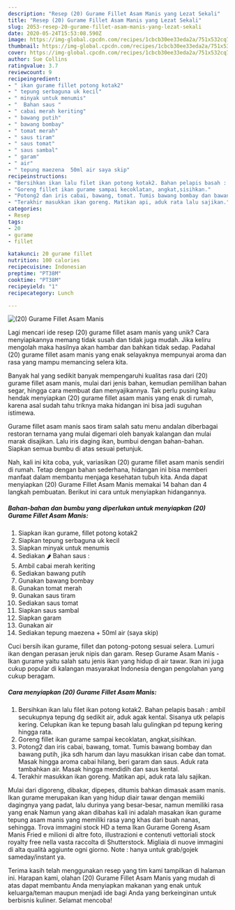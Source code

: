 ```yaml
---
description: "Resep (20) Gurame Fillet Asam Manis yang Lezat Sekali"
title: "Resep (20) Gurame Fillet Asam Manis yang Lezat Sekali"
slug: 2053-resep-20-gurame-fillet-asam-manis-yang-lezat-sekali
date: 2020-05-24T15:53:08.590Z
image: https://img-global.cpcdn.com/recipes/1cbcb30ee33eda2a/751x532cq70/20-gurame-fillet-asam-manis-foto-resep-utama.jpg
thumbnail: https://img-global.cpcdn.com/recipes/1cbcb30ee33eda2a/751x532cq70/20-gurame-fillet-asam-manis-foto-resep-utama.jpg
cover: https://img-global.cpcdn.com/recipes/1cbcb30ee33eda2a/751x532cq70/20-gurame-fillet-asam-manis-foto-resep-utama.jpg
author: Sue Collins
ratingvalue: 3.7
reviewcount: 9
recipeingredient:
- " ikan gurame fillet potong kotak2"
- " tepung serbaguna uk kecil"
- " minyak untuk menumis"
- "  Bahan saus "
- " cabai merah keriting"
- " bawang putih"
- " bawang bombay"
- " tomat merah"
- " saus tiram"
- " saus tomat"
- " saus sambal"
- " garam"
- " air"
- " tepung maezena  50ml air saya skip"
recipeinstructions:
- "Bersihkan ikan lalu filet ikan potong kotak2. Bahan pelapis basah : ambil secukupnya tepung dg sedikit air, aduk agak kental. Sisanya utk pelapis kering. Celupkan ikan ke tepung basah lalu gulingkan pd tepung kering hingga rata."
- "Goreng fillet ikan gurame sampai kecoklatan, angkat,sisihkan."
- "Potong2 dan iris cabai, bawang, tomat. Tumis bawang bombay dan bawang putih, jika sdh harum dan layu masukkan irisan cabe dan tomat. Masak hingga aroma cabai hilang, beri garam dan saus. Aduk rata tambahkan air. Masak hingga mendidih dan saus kental."
- "Terakhir masukkan ikan goreng. Matikan api, aduk rata lalu sajikan."
categories:
- Resep
tags:
- 20
- gurame
- fillet

katakunci: 20 gurame fillet 
nutrition: 100 calories
recipecuisine: Indonesian
preptime: "PT38M"
cooktime: "PT38M"
recipeyield: "1"
recipecategory: Lunch

---
```



![(20) Gurame Fillet Asam Manis](https://img-global.cpcdn.com/recipes/1cbcb30ee33eda2a/751x532cq70/20-gurame-fillet-asam-manis-foto-resep-utama.jpg)

Lagi mencari ide resep (20) gurame fillet asam manis yang unik? Cara menyiapkannya memang tidak susah dan tidak juga mudah. Jika keliru mengolah maka hasilnya akan hambar dan bahkan tidak sedap. Padahal (20) gurame fillet asam manis yang enak selayaknya mempunyai aroma dan rasa yang mampu memancing selera kita.

Banyak hal yang sedikit banyak mempengaruhi kualitas rasa dari (20) gurame fillet asam manis, mulai dari jenis bahan, kemudian pemilihan bahan segar, hingga cara membuat dan menyajikannya. Tak perlu pusing kalau hendak menyiapkan (20) gurame fillet asam manis yang enak di rumah, karena asal sudah tahu triknya maka hidangan ini bisa jadi suguhan istimewa.

Gurame fillet asam manis saos tiram salah satu menu andalan diberbagai restoran ternama yang mulai digemari oleh banyak kalangan dan mulai marak disajikan. Lalu iris daging ikan, bumbui dengan bahan-bahan. Siapkan semua bumbu di atas sesuai petunjuk.


Nah, kali ini kita coba, yuk, variasikan (20) gurame fillet asam manis sendiri di rumah. Tetap dengan bahan sederhana, hidangan ini bisa memberi manfaat dalam membantu menjaga kesehatan tubuh kita. Anda dapat menyiapkan (20) Gurame Fillet Asam Manis memakai 14 bahan dan 4 langkah pembuatan. Berikut ini cara untuk menyiapkan hidangannya.

<!--inarticleads1-->

##### Bahan-bahan dan bumbu yang diperlukan untuk menyiapkan (20) Gurame Fillet Asam Manis:

1. Siapkan  ikan gurame, fillet potong kotak2
1. Siapkan  tepung serbaguna uk kecil
1. Siapkan  minyak untuk menumis
1. Sediakan  🌶 Bahan saus :
1. Ambil  cabai merah keriting
1. Sediakan  bawang putih
1. Gunakan  bawang bombay
1. Gunakan  tomat merah
1. Gunakan  saus tiram
1. Sediakan  saus tomat
1. Siapkan  saus sambal
1. Siapkan  garam
1. Gunakan  air
1. Sediakan  tepung maezena + 50ml air (saya skip)


Cuci bersih ikan gurame, fillet dan potong-potong sesuai selera. Lumuri ikan dengan perasan jeruk nipis dan garam. Resep Gurame Asam Manis - Ikan gurame yaitu salah satu jenis ikan yang hidup di air tawar. Ikan ini juga cukup popular di kalangan masyarakat Indonesia dengan pengolahan yang cukup beragam. 

<!--inarticleads2-->

##### Cara menyiapkan (20) Gurame Fillet Asam Manis:

1. Bersihkan ikan lalu filet ikan potong kotak2. Bahan pelapis basah : ambil secukupnya tepung dg sedikit air, aduk agak kental. Sisanya utk pelapis kering. Celupkan ikan ke tepung basah lalu gulingkan pd tepung kering hingga rata.
1. Goreng fillet ikan gurame sampai kecoklatan, angkat,sisihkan.
1. Potong2 dan iris cabai, bawang, tomat. Tumis bawang bombay dan bawang putih, jika sdh harum dan layu masukkan irisan cabe dan tomat. Masak hingga aroma cabai hilang, beri garam dan saus. Aduk rata tambahkan air. Masak hingga mendidih dan saus kental.
1. Terakhir masukkan ikan goreng. Matikan api, aduk rata lalu sajikan.


Mulai dari digoreng, dibakar, dipepes, ditumis bahkan dimasak asam manis. Ikan gurame merupakan ikan yang hidup diair tawar dengan memiiki dagingnya yang padat, lalu durinya yang besar-besar, namun memiliki rasa yang enak Namun yang akan dibahas kali ini adalah masakan ikan gurame tepung asam manis yang memiliki rasa yang khas dari buah nanas, sehingga. Trova immagini stock HD a tema Ikan Gurame Goreng Asam Manis Fried e milioni di altre foto, illustrazioni e contenuti vettoriali stock royalty free nella vasta raccolta di Shutterstock. Migliaia di nuove immagini di alta qualità aggiunte ogni giorno. Note : hanya untuk grab/gojek sameday/instant ya. 

Terima kasih telah menggunakan resep yang tim kami tampilkan di halaman ini. Harapan kami, olahan (20) Gurame Fillet Asam Manis yang mudah di atas dapat membantu Anda menyiapkan makanan yang enak untuk keluarga/teman maupun menjadi ide bagi Anda yang berkeinginan untuk berbisnis kuliner. Selamat mencoba!
